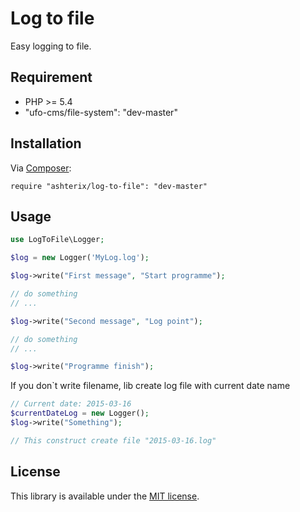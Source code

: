 Log to file
===========
Easy logging to file.


Requirement
-----------

- PHP >= 5.4
- "ufo-cms/file-system": "dev-master"

Installation
------------

Via [Composer][]:

    require "ashterix/log-to-file": "dev-master"


Usage
-----

```php
use LogToFile\Logger;

$log = new Logger('MyLog.log');

$log->write("First message", "Start programme");

// do something
// ...

$log->write("Second message", "Log point");

// do something
// ...

$log->write("Programme finish");

```

If you don`t write filename, lib create log file with current date name
```php
// Current date: 2015-03-16
$currentDateLog = new Logger();
$log->write("Something");

// This construct create file "2015-03-16.log"

```


License
-------

This library is available under the [MIT license](LICENSE).


[Composer]: http://getcomposer.org/







